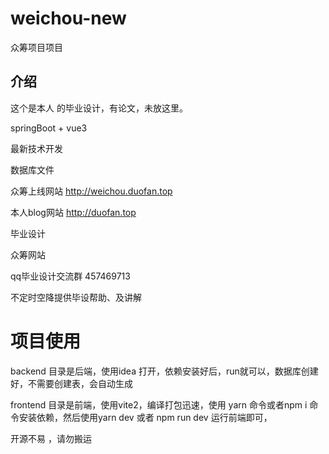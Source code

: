 # weichou-new

众筹项目项目
## 介绍
这个是本人 的毕业设计，有论文，未放这里。

springBoot + vue3 

最新技术开发

数据库文件

众筹上线网站
http://weichou.duofan.top

本人blog网站 
http://duofan.top

毕业设计

众筹网站

qq毕业设计交流群 457469713

不定时空降提供毕设帮助、及讲解



# 项目使用

backend 目录是后端，使用idea 打开，依赖安装好后，run就可以，数据库创建好，不需要创建表，会自动生成

frontend 目录是前端，使用vite2，编译打包迅速，使用 yarn 命令或者npm i 命令安装依赖，然后使用yarn dev  或者 npm run dev 运行前端即可，


开源不易 ，请勿搬运

